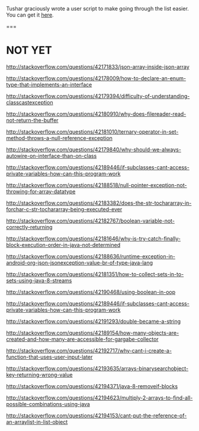 Tushar graciously wrote a user script to make going through the list easier. You can get it [here](https://github.com/tusharjadhav219/Userscript-for-delete-candidates).

===

NOT YET
=====

http://stackoverflow.com/questions/42171833/json-array-inside-json-array

http://stackoverflow.com/questions/42178009/how-to-declare-an-enum-type-that-implements-an-interface

http://stackoverflow.com/questions/42179394/difficulty-of-understanding-classcastexception

http://stackoverflow.com/questions/42180910/why-does-filereader-read-not-return-the-buffer

http://stackoverflow.com/questions/42181010/ternary-operator-in-set-method-throws-a-null-reference-exception

http://stackoverflow.com/questions/42179840/why-should-we-always-autowire-on-interface-than-on-class

http://stackoverflow.com/questions/42189446/if-subclasses-cant-access-private-variables-how-can-this-program-work

http://stackoverflow.com/questions/42188518/null-pointer-exception-not-throwing-for-array-datatype

http://stackoverflow.com/questions/42183382/does-the-str-tochararray-in-forchar-c-str-tochararray-being-executed-ever

http://stackoverflow.com/questions/42182767/boolean-variable-not-correctly-returning

http://stackoverflow.com/questions/42181646/why-is-try-catch-finally-block-execution-order-in-java-not-determined

http://stackoverflow.com/questions/42188636/runtime-exception-in-android-org-json-jsonexception-value-br-of-type-java-lang

http://stackoverflow.com/questions/42181351/how-to-collect-sets-in-to-sets-using-java-8-streams

http://stackoverflow.com/questions/42190468/using-boolean-in-oop

http://stackoverflow.com/questions/42189446/if-subclasses-cant-access-private-variables-how-can-this-program-work

http://stackoverflow.com/questions/42191293/double-became-a-string

http://stackoverflow.com/questions/42189154/how-many-objects-are-created-and-how-many-are-accessible-for-gargabe-collector

http://stackoverflow.com/questions/42192717/why-cant-i-create-a-function-that-uses-user-input-later

http://stackoverflow.com/questions/42193635/arrays-binarysearchobject-key-returning-wrong-value

http://stackoverflow.com/questions/42194371/java-8-removeif-blocks

http://stackoverflow.com/questions/42194623/multiply-2-arrays-to-find-all-possible-combinations-using-java

http://stackoverflow.com/questions/42194153/cant-put-the-reference-of-an-arraylist-in-list-object